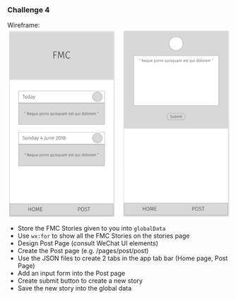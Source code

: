 ### Challenge 4
Wireframe:
  ![](https://github.com/pitipon/MP-Lecture-Image/blob/master/challenge2.png?raw=true)
- Store the FMC Stories given to you into `globalData`
- Use `wx:for` to show all the FMC Stories on the stories page
- Design Post Page (consult WeChat UI elements)
- Create the Post page (e.g. /pages/post/post)
- Use the JSON files to create 2 tabs in the app tab bar (Home page, Post Page)
- Add an input form into the Post page
- Create submit button to create a new story
- Save the new story into the global data
